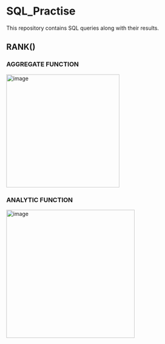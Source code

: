 # SQL_Practise
This repository contains SQL queries along with their results.

## RANK() 
### AGGREGATE FUNCTION
<img width="298" alt="image" src="https://github.com/Sumu2015/SQL_Practise/assets/81559277/18a4485f-9622-4c2f-aed2-96fdccf81001">

### ANALYTIC FUNCTION
<img width="338" alt="image" src="https://github.com/Sumu2015/SQL_Practise/assets/81559277/9a07fcc9-767e-42da-8f85-8cd29d7c1547">


